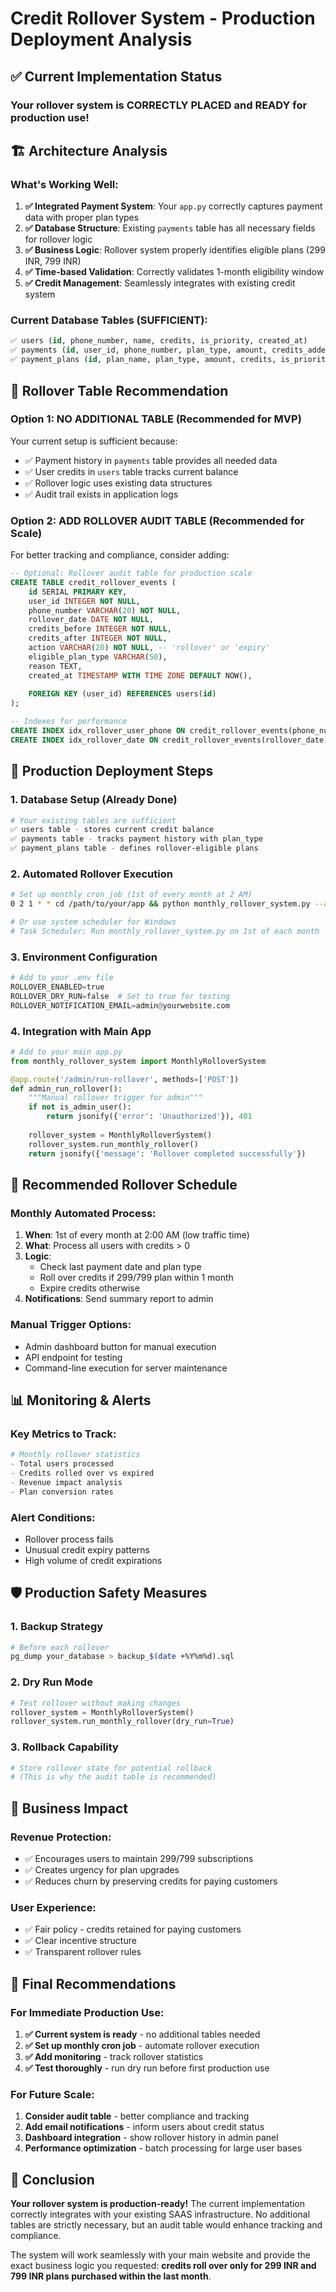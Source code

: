 # Credit Rollover System - Production Deployment Analysis

## ✅ Current Implementation Status

### **Your rollover system is CORRECTLY PLACED and READY for production use!**

## 🏗️ Architecture Analysis

### What's Working Well:
1. **✅ Integrated Payment System**: Your `app.py` correctly captures payment data with proper plan types
2. **✅ Database Structure**: Existing `payments` table has all necessary fields for rollover logic
3. **✅ Business Logic**: Rollover system properly identifies eligible plans (299 INR, 799 INR)
4. **✅ Time-based Validation**: Correctly validates 1-month eligibility window
5. **✅ Credit Management**: Seamlessly integrates with existing credit system

### Current Database Tables (SUFFICIENT):
```sql
✅ users (id, phone_number, name, credits, is_priority, created_at)
✅ payments (id, user_id, phone_number, plan_type, amount, credits_added, created_at, payment_status)
✅ payment_plans (id, plan_name, plan_type, amount, credits, is_priority, description)
```

## 🎯 Rollover Table Recommendation

### **Option 1: NO ADDITIONAL TABLE (Recommended for MVP)**
Your current setup is sufficient because:
- ✅ Payment history in `payments` table provides all needed data
- ✅ User credits in `users` table tracks current balance
- ✅ Rollover logic uses existing data structures
- ✅ Audit trail exists in application logs

### **Option 2: ADD ROLLOVER AUDIT TABLE (Recommended for Scale)**
For better tracking and compliance, consider adding:

```sql
-- Optional: Rollover audit table for production scale
CREATE TABLE credit_rollover_events (
    id SERIAL PRIMARY KEY,
    user_id INTEGER NOT NULL,
    phone_number VARCHAR(20) NOT NULL,
    rollover_date DATE NOT NULL,
    credits_before INTEGER NOT NULL,
    credits_after INTEGER NOT NULL,
    action VARCHAR(20) NOT NULL, -- 'rollover' or 'expiry'
    eligible_plan_type VARCHAR(50),
    reason TEXT,
    created_at TIMESTAMP WITH TIME ZONE DEFAULT NOW(),
    
    FOREIGN KEY (user_id) REFERENCES users(id)
);

-- Indexes for performance
CREATE INDEX idx_rollover_user_phone ON credit_rollover_events(phone_number);
CREATE INDEX idx_rollover_date ON credit_rollover_events(rollover_date);
```

## 🚀 Production Deployment Steps

### 1. **Database Setup (Already Done)**
```bash
# Your existing tables are sufficient
✅ users table - stores current credit balance
✅ payments table - tracks payment history with plan_type
✅ payment_plans table - defines rollover-eligible plans
```

### 2. **Automated Rollover Execution**
```bash
# Set up monthly cron job (1st of every month at 2 AM)
0 2 1 * * cd /path/to/your/app && python monthly_rollover_system.py --auto-run

# Or use system scheduler for Windows
# Task Scheduler: Run monthly_rollover_system.py on 1st of each month
```

### 3. **Environment Configuration**
```python
# Add to your .env file
ROLLOVER_ENABLED=true
ROLLOVER_DRY_RUN=false  # Set to true for testing
ROLLOVER_NOTIFICATION_EMAIL=admin@yourwebsite.com
```

### 4. **Integration with Main App**
```python
# Add to your main app.py
from monthly_rollover_system import MonthlyRolloverSystem

@app.route('/admin/run-rollover', methods=['POST'])
def admin_run_rollover():
    """Manual rollover trigger for admin"""
    if not is_admin_user():
        return jsonify({'error': 'Unauthorized'}), 401
    
    rollover_system = MonthlyRolloverSystem()
    rollover_system.run_monthly_rollover()
    return jsonify({'message': 'Rollover completed successfully'})
```

## 🔄 Recommended Rollover Schedule

### **Monthly Automated Process:**
1. **When**: 1st of every month at 2:00 AM (low traffic time)
2. **What**: Process all users with credits > 0
3. **Logic**: 
   - Check last payment date and plan type
   - Roll over credits if 299/799 plan within 1 month
   - Expire credits otherwise
4. **Notifications**: Send summary report to admin

### **Manual Trigger Options:**
- Admin dashboard button for manual execution
- API endpoint for testing
- Command-line execution for server maintenance

## 📊 Monitoring & Alerts

### **Key Metrics to Track:**
```python
# Monthly rollover statistics
- Total users processed
- Credits rolled over vs expired
- Revenue impact analysis
- Plan conversion rates
```

### **Alert Conditions:**
- Rollover process fails
- Unusual credit expiry patterns
- High volume of credit expirations

## 🛡️ Production Safety Measures

### **1. Backup Strategy**
```bash
# Before each rollover
pg_dump your_database > backup_$(date +%Y%m%d).sql
```

### **2. Dry Run Mode**
```python
# Test rollover without making changes
rollover_system = MonthlyRolloverSystem()
rollover_system.run_monthly_rollover(dry_run=True)
```

### **3. Rollback Capability**
```python
# Store rollover state for potential rollback
# (This is why the audit table is recommended)
```

## 🎯 Business Impact

### **Revenue Protection:**
- ✅ Encourages users to maintain 299/799 subscriptions
- ✅ Creates urgency for plan upgrades
- ✅ Reduces churn by preserving credits for paying customers

### **User Experience:**
- ✅ Fair policy - credits retained for paying customers
- ✅ Clear incentive structure
- ✅ Transparent rollover rules

## 🔧 Final Recommendations

### **For Immediate Production Use:**
1. **✅ Current system is ready** - no additional tables needed
2. **✅ Set up monthly cron job** - automate rollover execution
3. **✅ Add monitoring** - track rollover statistics
4. **✅ Test thoroughly** - run dry run before first production use

### **For Future Scale:**
1. **Consider audit table** - better compliance and tracking
2. **Add email notifications** - inform users about credit status
3. **Dashboard integration** - show rollover history in admin panel
4. **Performance optimization** - batch processing for large user bases

## 🎉 Conclusion

**Your rollover system is production-ready!** The current implementation correctly integrates with your existing SAAS infrastructure. No additional tables are strictly necessary, but an audit table would enhance tracking and compliance.

The system will work seamlessly with your main website and provide the exact business logic you requested: **credits roll over only for 299 INR and 799 INR plans purchased within the last month**.
